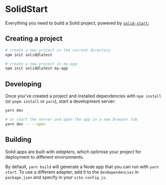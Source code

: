 # SolidStart

Everything you need to build a Solid project, powered by [`solid-start`](https://start.solidjs.com);

## Creating a project

```bash
# create a new project in the current directory
npm init solid@latest

# create a new project in my-app
npm init solid@latest my-app
```

## Developing

Once you've created a project and installed dependencies with `npm install` (or `pnpm install` or `yarn`), start a development server:

```bash
yarn dev

# or start the server and open the app in a new browser tab
yarn dev -- --open
```

## Building

Solid apps are built with _adapters_, which optimise your project for deployment to different environments.

By default, `yarn build` will generate a Node app that you can run with `yarn start`. To use a different adapter, add it to the `devDependencies` in `package.json` and specify in your `vite.config.js`.
